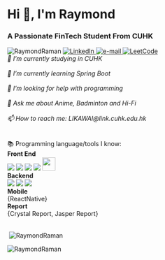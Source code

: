 <h1>Hi 👋, I'm Raymond</h1>
<h3>A Passionate FinTech Student From CUHK</h3>
<img src="https://komarev.com/ghpvc/?username=RaymondRaman&label=Profile%20views&color=0e75b6&style=flat" alt="RaymondRaman"/> 
<a href="https://www.linkedin.com/in/raymond-li-563a08249/">
    <img src="https://img.shields.io/badge/LinkedIn-blue?style=flat-square&logo=linkedin" alt="LinkedIn">
</a>
<a href="LIKAWAI@link.cuhk.edu.hk">
    <img src="https://img.shields.io/badge/Email-blue?style=flat-square&logo=gmail&logoColor=white" alt="e-mail">
</a>
<a href="https://leetcode.com/RaymondRaman/">
    <img src="https://img.shields.io/badge/LeetCode-blue?style=flat-square&logo=LeetCode" alt="LeetCode">
</a><br>
<i>
    🔭 I’m currently studying in CUHK<br><br>
    🌱 I’m currently learning Spring Boot<br><br>
    🤔 I’m looking for help with programming<br><br>
    💬 Ask me about Anime, Badminton and Hi-Fi<br><br>
    📫 How to reach me: LIKAWAI@link.cuhk.edu.hk<br><br>
</i><br>
📚 Programming language/tools I know: 
<br>
<Strong>Front End</Strong>
<div class="image-container">
  <img src="https://img.shields.io/badge/html5-black?style=for-the-badge&logo=html5">
  <img src="https://img.shields.io/badge/css3-black?style=for-the-badge&logo=css3">
  <img src="https://img.shields.io/badge/javascript-black?style=for-the-badge&logo=javascript">
  <img src="https://img.shields.io/badge/react-black?style=for-the-badge&logo=react">
  <img src="https://github.com/RaymondRaman/RaymondRaman/assets/107023977/845a9508-4a32-4f6a-bd14-fdb6af75e02e" height="30px">
</div>
<Strong>Backend</Strong>
<div class="image-container">
    <img src="https://img.shields.io/badge/python-black?style=for-the-badge&logo=python">
    <img src="https://img.shields.io/badge/java-black?style=for-the-badge&logo=openjdk">
    <img src="https://img.shields.io/badge/c-black?style=for-the-badge&logo=c">
</div>
<Strong>Mobile</Strong>
<br>
{ReactNative}
<br>
<Strong>Report</Strong>
<br>
{Crystal Report, Jasper Report}
<p><br>&nbsp;<img align="center" src="https://github-readme-stats.vercel.app/api/top-langs?username=RaymondRaman&show_icons=true&locale=en&layout=compact" alt="RaymondRaman" /></p>
<p><img align="center" src="https://github-readme-streak-stats.herokuapp.com/?user=RaymondRaman&" alt="RaymondRaman" /></p>
